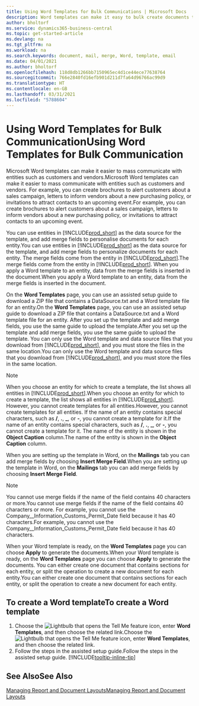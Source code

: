 ```yaml
---
title: Using Word Templates for Bulk Communications | Microsoft Docs
description: Word templates can make it easy to bulk create documents that are personalised for specific entities.
author: bholtorf
ms.service: dynamics365-business-central
ms.topic: get-started-article
ms.devlang: na
ms.tgt_pltfrm: na
ms.workload: na
ms.search.keywords: document, mail, merge, Word, template, email
ms.date: 04/01/2021
ms.author: bholtorf
ms.openlocfilehash: 118d8db1266bb7150965ec4d1ce44ece77638764
ms.sourcegitcommit: 766e2840fd16efb901d211d7fa64d96766ac99d9
ms.translationtype: HT
ms.contentlocale: en-GB
ms.lasthandoff: 03/31/2021
ms.locfileid: "5788604"
---
```

# <a name="using-word-templates-for-bulk-communication"></a><span data-ttu-id="a46f0-103">Using Word Templates for Bulk Communication</span><span class="sxs-lookup"><span data-stu-id="a46f0-103">Using Word Templates for Bulk Communication</span></span>
<span data-ttu-id="a46f0-104">Microsoft Word templates can make it easier to mass communicate with entities such as customers and vendors.</span><span class="sxs-lookup"><span data-stu-id="a46f0-104">Microsoft Word templates can make it easier to mass communicate with entities such as customers and vendors.</span></span> <span data-ttu-id="a46f0-105">For example, you can create brochures to alert customers about a sales campaign, letters to inform vendors about a new purchasing policy, or invitations to attract contacts to an upcoming event.</span><span class="sxs-lookup"><span data-stu-id="a46f0-105">For example, you can create brochures to alert customers about a sales campaign, letters to inform vendors about a new purchasing policy, or invitations to attract contacts to an upcoming event.</span></span>

<span data-ttu-id="a46f0-106">You can use entities in [!INCLUDE[prod_short](includes/prod_short.md)] as the data source for the template, and add merge fields to personalise documents for each entity.</span><span class="sxs-lookup"><span data-stu-id="a46f0-106">You can use entities in [!INCLUDE[prod_short](includes/prod_short.md)] as the data source for the template, and add merge fields to personalize documents for each entity.</span></span> <span data-ttu-id="a46f0-107">The merge fields come from the entity in [!INCLUDE[prod_short](includes/prod_short.md)].</span><span class="sxs-lookup"><span data-stu-id="a46f0-107">The merge fields come from the entity in [!INCLUDE[prod_short](includes/prod_short.md)].</span></span> <span data-ttu-id="a46f0-108">When you apply a Word template to an entity, data from the merge fields is inserted in the document.</span><span class="sxs-lookup"><span data-stu-id="a46f0-108">When you apply a Word template to an entity, data from the merge fields is inserted in the document.</span></span>

<span data-ttu-id="a46f0-109">On the **Word Templates** page, you can use an assisted setup guide to download a ZIP file that contains a DataSource.txt and a Word template file for an entity.</span><span class="sxs-lookup"><span data-stu-id="a46f0-109">On the **Word Templates** page, you can use an assisted setup guide to download a ZIP file that contains a DataSource.txt and a Word template file for an entity.</span></span> <span data-ttu-id="a46f0-110">After you set up the template and add merge fields, you use the same guide to upload the template.</span><span class="sxs-lookup"><span data-stu-id="a46f0-110">After you set up the template and add merge fields, you use the same guide to upload the template.</span></span> <span data-ttu-id="a46f0-111">You can only use the Word template and data source files that you download from [!INCLUDE[prod_short](includes/prod_short.md)], and you must store the files in the same location.</span><span class="sxs-lookup"><span data-stu-id="a46f0-111">You can only use the Word template and data source files that you download from [!INCLUDE[prod_short](includes/prod_short.md)], and you must store the files in the same location.</span></span>

> [!NOTE]
> <span data-ttu-id="a46f0-112">When you choose an entity for which to create a template, the list shows all entities in [!INCLUDE[prod_short](includes/prod_short.md)].</span><span class="sxs-lookup"><span data-stu-id="a46f0-112">When you choose an entity for which to create a template, the list shows all entities in [!INCLUDE[prod_short](includes/prod_short.md)].</span></span> <span data-ttu-id="a46f0-113">However, you cannot create templates for all entities.</span><span class="sxs-lookup"><span data-stu-id="a46f0-113">However, you cannot create templates for all entities.</span></span> <span data-ttu-id="a46f0-114">If the name of an entity contains special characters, such as **/**, **.**, **_**, or **-**, you cannot create a template for it.</span><span class="sxs-lookup"><span data-stu-id="a46f0-114">If the name of an entity contains special characters, such as **/**, **.**, **_**, or **-**, you cannot create a template for it.</span></span> <span data-ttu-id="a46f0-115">The name of the entity is shown in the **Object Caption** column.</span><span class="sxs-lookup"><span data-stu-id="a46f0-115">The name of the entity is shown in the **Object Caption** column.</span></span>

<span data-ttu-id="a46f0-116">When you are setting up the template in Word, on the **Mailings** tab you can add merge fields by choosing **Insert Merge Field**.</span><span class="sxs-lookup"><span data-stu-id="a46f0-116">When you are setting up the template in Word, on the **Mailings** tab you can add merge fields by choosing **Insert Merge Field**.</span></span>

> [!NOTE]
> <span data-ttu-id="a46f0-117">You cannot use merge fields if the name of the field contains 40 characters or more.</span><span class="sxs-lookup"><span data-stu-id="a46f0-117">You cannot use merge fields if the name of the field contains 40 characters or more.</span></span> <span data-ttu-id="a46f0-118">For example, you cannot use the Company__Information_Customs_Permit_Date field because it has 40 characters.</span><span class="sxs-lookup"><span data-stu-id="a46f0-118">For example, you cannot use the Company__Information_Customs_Permit_Date field because it has 40 characters.</span></span> 

<span data-ttu-id="a46f0-119">When your Word template is ready, on the **Word Templates** page you can choose **Apply** to generate the documents.</span><span class="sxs-lookup"><span data-stu-id="a46f0-119">When your Word template is ready, on the **Word Templates** page you can choose **Apply** to generate the documents.</span></span> <span data-ttu-id="a46f0-120">You can either create one document that contains sections for each entity, or split the operation to create a new document for each entity.</span><span class="sxs-lookup"><span data-stu-id="a46f0-120">You can either create one document that contains sections for each entity, or split the operation to create a new document for each entity.</span></span>

## <a name="to-create-a-word-template"></a><span data-ttu-id="a46f0-121">To create a Word template</span><span class="sxs-lookup"><span data-stu-id="a46f0-121">To create a Word template</span></span>
1. <span data-ttu-id="a46f0-122">Choose the ![Lightbulb that opens the Tell Me feature](media/ui-search/search_small.png "Tell me what you want to do") icon, enter **Word Templates**, and then choose the related link.</span><span class="sxs-lookup"><span data-stu-id="a46f0-122">Choose the ![Lightbulb that opens the Tell Me feature](media/ui-search/search_small.png "Tell me what you want to do") icon, enter **Word Templates**, and then choose the related link.</span></span>
2. <span data-ttu-id="a46f0-123">Follow the steps in the assisted setup guide.</span><span class="sxs-lookup"><span data-stu-id="a46f0-123">Follow the steps in the assisted setup guide.</span></span> [!INCLUDE[tooltip-inline-tip](includes/tooltip-inline-tip_md.md)]

## <a name="see-also"></a><span data-ttu-id="a46f0-124">See Also</span><span class="sxs-lookup"><span data-stu-id="a46f0-124">See Also</span></span>
[<span data-ttu-id="a46f0-125">Managing Report and Document Layouts</span><span class="sxs-lookup"><span data-stu-id="a46f0-125">Managing Report and Document Layouts</span></span>](ui-manage-report-layouts.md)  

